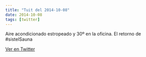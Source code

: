 ```yaml
---
title: "Tuit del 2014-10-08"
date: 2014-10-08
tags: [twitter]
---
```


Aire acondicionado estropeado y 30º en la oficina. El retorno de #sistelSauna



[Ver en Twitter](https://twitter.com/i/web/status/519856054096904192)
